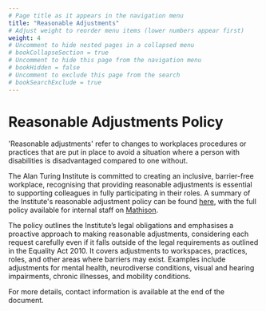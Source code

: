```yaml
---
# Page title as it appears in the navigation menu
title: "Reasonable Adjustments"
# Adjust weight to reorder menu items (lower numbers appear first)
weight: 4
# Uncomment to hide nested pages in a collapsed menu
# bookCollapseSection = true
# Uncomment to hide this page from the navigation menu
# bookHidden = false
# Uncomment to exclude this page from the search
# bookSearchExclude = true
---
```


# Reasonable Adjustments Policy

'Reasonable adjustments' refer to changes to workplaces procedures or practices that are put in place to avoid a situation where a person with disabilities is disadvantaged compared to one without.

The Alan Turing Institute is committed to creating an inclusive, barrier-free workplace, recognising that providing reasonable adjustments is essential to supporting colleagues in fully participating in their roles.
A summary of the Institute's reasonable adjustment policy can be found [here](https://www.turing.ac.uk/reasonable-adjustments-policy),
with the full policy available for internal staff on [Mathison](https://thealanturininstitute.sharepoint.com/sites/gc/Public%20Documents/Corporate%20Governance/Policies/People%20Policies/Reasonable%20Adjustment%20Policy%20Final.pdf).

The policy outlines the Institute’s legal obligations and emphasises a proactive approach to making reasonable adjustments, considering each request carefully even if it falls outside of the legal requirements as outlined in the Equality Act 2010.
It covers adjustments to workspaces, practices, roles, and other areas where barriers may exist.
Examples include adjustments for mental health, neurodiverse conditions, visual and hearing impairments, chronic illnesses, and mobility conditions.

For more details, contact information is available at the end of the document.